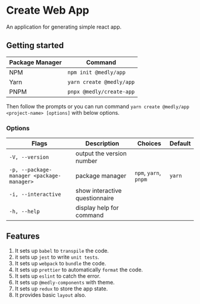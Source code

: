 # Create Web App

An application for generating simple react app.

## Getting started

| Package Manager | Command                  |
| --------------- | ------------------------ |
| NPM             | `npm init @medly/app`    |
| Yarn            | `yarn create @medly/app` |
| PNPM            | `pnpx @medly/create-app` |

Then follow the prompts or you can run command `yarn create @medly/app <project-name> [options]` with below options.

### Options

| Flags                                     | Description                    | Choices               | Default |
| ----------------------------------------- | ------------------------------ | --------------------- | ------- |
| `-V, --version`                           | output the version number      |                       |         |
| `-p, --package-manager <package-manager>` | package manager                | `npm`, `yarn`, `pnpm` | `yarn`  |
| `-i, --interactive`                       | show interactive questionnaire |                       |         |
| `-h, --help`                              | display help for command       |                       |         |

## Features

1. It sets up `babel` to `transpile` the code.
2. it sets up `jest` to write `unit tests`.
3. It sets up `webpack` to `bundle` the code.
4. It sets up `prettier` to automatically `format` the code.
5. It sets up `eslint` to catch the error.
6. It sets up `@medly-components` with theme.
7. It sets up `redux` to store the app state.
8. It provides basic `layout` also.
